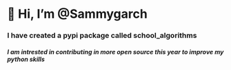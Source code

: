 #                                          __👋 Hi, I’m @Sammygarch__
###                             I have created a pypi package called school_algorithms
#####                          I am intrested in contributing in more open source this year to improve my python skills

